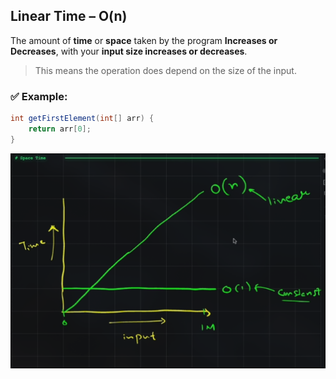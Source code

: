 ## Linear Time – O(n)

The amount of **time** or **space** taken by the program **Increases or Decreases**, with your **input size increases or decreases**.

> This means the operation does depend on the size of the input.

### ✅ Example:

```java
int getFirstElement(int[] arr) {
    return arr[0];
}
```

![O(1)](<./O(n).png>)

